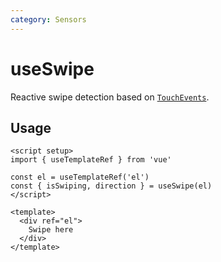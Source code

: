 ```yaml
---
category: Sensors
---
```


# useSwipe

Reactive swipe detection based on [`TouchEvents`](https://developer.mozilla.org/en-US/docs/Web/API/TouchEvent).

## Usage

```vue
<script setup>
import { useTemplateRef } from 'vue'

const el = useTemplateRef('el')
const { isSwiping, direction } = useSwipe(el)
</script>

<template>
  <div ref="el">
    Swipe here
  </div>
</template>
```
